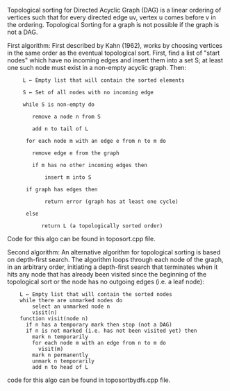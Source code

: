 Topological sorting for Directed Acyclic Graph (DAG) is a linear ordering of vertices such that for every directed edge uv, vertex u comes before v in the ordering. Topological Sorting for a graph is not possible if the graph is not a DAG.

  
  
  First algorithm:
    First described by Kahn (1962), works by choosing vertices in the same order as the eventual topological sort. First, find a list of "start nodes" which have no incoming edges and insert them into a set S; at least one such node must exist in a non-empty acyclic graph. Then:

         L ← Empty list that will contain the sorted elements

         S ← Set of all nodes with no incoming edge

         while S is non-empty do
    
            remove a node n from S
    
            add n to tail of L
    
          for each node m with an edge e from n to m do
       
            remove edge e from the graph
        
            if m has no other incoming edges then
            
                insert m into S

          if graph has edges then
    
                return error (graph has at least one cycle)

          else 
   
               return L (a topologically sorted order)



Code for this algo can be found in toposort.cpp file.    
    


Second algorithm:
    An alternative algorithm for topological sorting is based on depth-first search. The algorithm loops through each node of the graph, in an arbitrary order, initiating a depth-first search that terminates when it hits any node that has already been visited since the beginning of the topological sort or the node has no outgoing edges (i.e. a leaf node):

        L ← Empty list that will contain the sorted nodes
        while there are unmarked nodes do
            select an unmarked node n
            visit(n) 
        function visit(node n)
          if n has a temporary mark then stop (not a DAG)
          if n is not marked (i.e. has not been visited yet) then
            mark n temporarily
            for each node m with an edge from n to m do
              visit(m)
            mark n permanently
            unmark n temporarily
            add n to head of L
        
   
   
   code for this algo can be found in toposortbydfs.cpp  file.     
